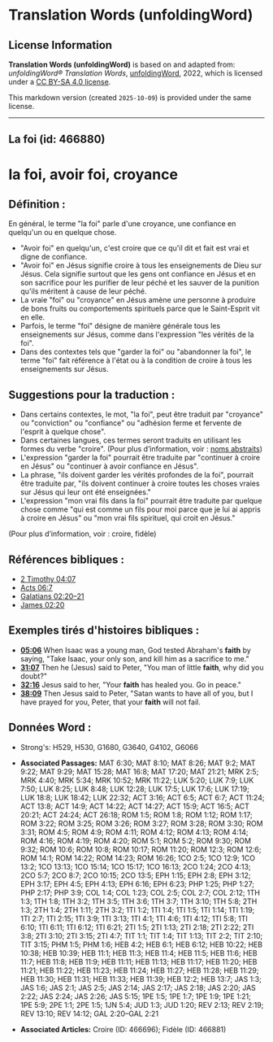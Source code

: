 # Translation Words (unfoldingWord)

## License Information

**Translation Words (unfoldingWord)** is based on and adapted from: _unfoldingWord® Translation Words_, [unfoldingWord](https://unfoldingword.org/utw), 2022, which is licensed under a [CC BY-SA 4.0 license](https://creativecommons.org/licenses/by-sa/4.0/legalcode.en).

This markdown version (created `2025-10-09`) is provided under the same license.



--------------------------------

## La foi (id: 466880)

la foi, avoir foi, croyance
===========================

Définition :
------------

En général, le terme "la foi" parle d'une croyance, une confiance en quelqu'un ou en quelque chose.

* "Avoir foi" en quelqu'un, c'est croire que ce qu'il dit et fait est vrai et digne de confiance.
* "Avoir foi" en Jésus signifie croire à tous les enseignements de Dieu sur Jésus. Cela signifie surtout que les gens ont confiance en Jésus et en son sacrifice pour les purifier de leur péché et les sauver de la punition qu'ils méritent à cause de leur péché.
* La vraie "foi" ou "croyance" en Jésus amène une personne à produire de bons fruits ou comportements spirituels parce que le Saint\-Esprit vit en elle.
* Parfois, le terme "foi" désigne de manière générale tous les enseignements sur Jésus, comme dans l'expression "les vérités de la foi".
* Dans des contextes tels que "garder la foi" ou "abandonner la foi", le terme "foi" fait référence à l'état ou à la condition de croire à tous les enseignements sur Jésus.

Suggestions pour la traduction :
--------------------------------

* Dans certains contextes, le mot, "la foi", peut être traduit par "croyance" ou "conviction" ou "confiance" ou "adhésion ferme et fervente de l'esprit à quelque chose".
* Dans certaines langues, ces termes seront traduits en utilisant les formes du verbe "croire". (Pour plus d’information, voir : [noms abstraits](rc://en/ta/man/translate/figs-abstractnouns))
* L'expression "garder la foi" pourrait être traduite par "continuer à croire en Jésus" ou "continuer à avoir confiance en Jésus".
* La phrase, "ils doivent garder les vérités profondes de la foi", pourrait être traduite par, "ils doivent continuer à croire toutes les choses vraies sur Jésus qui leur ont été enseignées."
* L'expression "mon vrai fils dans la foi" pourrait être traduite par quelque chose comme "qui est comme un fils pour moi parce que je lui ai appris à croire en Jésus" ou "mon vrai fils spirituel, qui croit en Jésus."

(Pour plus d’information, voir : croire, fidèle)

Références bibliques :
----------------------

* [2 Timothy 04:07](rc://en/tn/help/2ti/04/07)
* [Acts 06:7](rc://en/tn/help/act/06/7)
* [Galatians 02:20–21](rc://en/tn/help/gal/02/20)
* [James 02:20](rc://en/tn/help/jas/02/20)

Exemples tirés d'histoires bibliques :
--------------------------------------

* **[05:06](rc://en/tn/help/obs/05/06)** When Isaac was a young man, God tested Abraham's **faith** by saying, "Take Isaac, your only son, and kill him as a sacrifice to me."
* **[31:07](rc://en/tn/help/obs/31/07)** Then he (Jesus) said to Peter, "You man of little **faith**, why did you doubt?"
* **[32:16](rc://en/tn/help/obs/32/16)** Jesus said to her, "Your **faith** has healed you. Go in peace."
* **[38:09](rc://en/tn/help/obs/38/09)** Then Jesus said to Peter, "Satan wants to have all of you, but I have prayed for you, Peter, that your **faith** will not fail.

Données Word :
--------------

* Strong's: H529, H530, G1680, G3640, G4102, G6066

* **Associated Passages:** MAT 6:30; MAT 8:10; MAT 8:26; MAT 9:2; MAT 9:22; MAT 9:29; MAT 15:28; MAT 16:8; MAT 17:20; MAT 21:21; MRK 2:5; MRK 4:40; MRK 5:34; MRK 10:52; MRK 11:22; LUK 5:20; LUK 7:9; LUK 7:50; LUK 8:25; LUK 8:48; LUK 12:28; LUK 17:5; LUK 17:6; LUK 17:19; LUK 18:8; LUK 18:42; LUK 22:32; ACT 3:16; ACT 6:5; ACT 6:7; ACT 11:24; ACT 13:8; ACT 14:9; ACT 14:22; ACT 14:27; ACT 15:9; ACT 16:5; ACT 20:21; ACT 24:24; ACT 26:18; ROM 1:5; ROM 1:8; ROM 1:12; ROM 1:17; ROM 3:22; ROM 3:25; ROM 3:26; ROM 3:27; ROM 3:28; ROM 3:30; ROM 3:31; ROM 4:5; ROM 4:9; ROM 4:11; ROM 4:12; ROM 4:13; ROM 4:14; ROM 4:16; ROM 4:19; ROM 4:20; ROM 5:1; ROM 5:2; ROM 9:30; ROM 9:32; ROM 10:6; ROM 10:8; ROM 10:17; ROM 11:20; ROM 12:3; ROM 12:6; ROM 14:1; ROM 14:22; ROM 14:23; ROM 16:26; 1CO 2:5; 1CO 12:9; 1CO 13:2; 1CO 13:13; 1CO 15:14; 1CO 15:17; 1CO 16:13; 2CO 1:24; 2CO 4:13; 2CO 5:7; 2CO 8:7; 2CO 10:15; 2CO 13:5; EPH 1:15; EPH 2:8; EPH 3:12; EPH 3:17; EPH 4:5; EPH 4:13; EPH 6:16; EPH 6:23; PHP 1:25; PHP 1:27; PHP 2:17; PHP 3:9; COL 1:4; COL 1:23; COL 2:5; COL 2:7; COL 2:12; 1TH 1:3; 1TH 1:8; 1TH 3:2; 1TH 3:5; 1TH 3:6; 1TH 3:7; 1TH 3:10; 1TH 5:8; 2TH 1:3; 2TH 1:4; 2TH 1:11; 2TH 3:2; 1TI 1:2; 1TI 1:4; 1TI 1:5; 1TI 1:14; 1TI 1:19; 1TI 2:7; 1TI 2:15; 1TI 3:9; 1TI 3:13; 1TI 4:1; 1TI 4:6; 1TI 4:12; 1TI 5:8; 1TI 6:10; 1TI 6:11; 1TI 6:12; 1TI 6:21; 2TI 1:5; 2TI 1:13; 2TI 2:18; 2TI 2:22; 2TI 3:8; 2TI 3:10; 2TI 3:15; 2TI 4:7; TIT 1:1; TIT 1:4; TIT 1:13; TIT 2:2; TIT 2:10; TIT 3:15; PHM 1:5; PHM 1:6; HEB 4:2; HEB 6:1; HEB 6:12; HEB 10:22; HEB 10:38; HEB 10:39; HEB 11:1; HEB 11:3; HEB 11:4; HEB 11:5; HEB 11:6; HEB 11:7; HEB 11:8; HEB 11:9; HEB 11:11; HEB 11:13; HEB 11:17; HEB 11:20; HEB 11:21; HEB 11:22; HEB 11:23; HEB 11:24; HEB 11:27; HEB 11:28; HEB 11:29; HEB 11:30; HEB 11:31; HEB 11:33; HEB 11:39; HEB 12:2; HEB 13:7; JAS 1:3; JAS 1:6; JAS 2:1; JAS 2:5; JAS 2:14; JAS 2:17; JAS 2:18; JAS 2:20; JAS 2:22; JAS 2:24; JAS 2:26; JAS 5:15; 1PE 1:5; 1PE 1:7; 1PE 1:9; 1PE 1:21; 1PE 5:9; 2PE 1:1; 2PE 1:5; 1JN 5:4; JUD 1:3; JUD 1:20; REV 2:13; REV 2:19; REV 13:10; REV 14:12; GAL 2:20–GAL 2:21
* **Associated Articles:** Croire (ID: 466696); Fidèle (ID: 466881)

